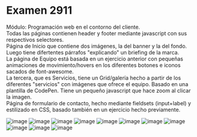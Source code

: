 #   Examen 2911
Módulo: Programación web en el contorno del cliente.<br>
Todas las páginas contienen header y footer mediante javascript con sus respectivos selectores. <br>
Página de Inicio que contiene dos imágenes, la del banner y la del fondo. Luego tiene difertentes párrafos "explicando" un briefing de la marca. <br>
La página de Equipo está basada en un ejercicio anterior con pequeñas animaciones de movimiento/hovers en los diferentes botones e iconos sacados de font-awesome.<br>
La tercera, que es Servicios, tiene un Grid/galería hecho a partir de los diferentes "servicios" con imágenes que ofrece el equipo. Basado en una plantilla de CodePen. Tiene un pequeño javascript que hace zoom al clicar la imagen.<br>
Página de formulario de contacto, hecho mediante fieldsets (input+label) y estilizado en CSS, basado también en un ejercicio hecho previamente.

![image](https://user-images.githubusercontent.com/91051075/178926659-0b923388-6cd9-40e2-ad1c-eb2364e116ef.png)
![image](https://user-images.githubusercontent.com/91051075/178926708-c1ec6b67-8644-4b0d-93b5-c0ed6ea9075c.png)
![image](https://user-images.githubusercontent.com/91051075/178926768-f6a1a43d-a117-44c3-b16a-ba835cdc1277.png)
![image](https://user-images.githubusercontent.com/91051075/178926819-d2756855-b843-445d-b238-c9ef02bcda94.png)
![image](https://user-images.githubusercontent.com/91051075/178926913-814fc1b0-fa69-4c1c-a170-657d72f7f5f8.png)
![image](https://user-images.githubusercontent.com/91051075/178926958-d9bd3b3b-2246-465f-bf0b-cf1e2292e5db.png)
![image](https://user-images.githubusercontent.com/91051075/178927012-eb019eb6-cf54-4e3c-9854-712dcceaa829.png)
![image](https://user-images.githubusercontent.com/91051075/178927051-5b2b7bd4-2fd8-45b1-be89-37336a150143.png)
![image](https://user-images.githubusercontent.com/91051075/178927088-5b6b84f8-ff4c-43eb-9ee4-5f18a22cb9a6.png)
![image](https://user-images.githubusercontent.com/91051075/178927134-d9efe9f6-887c-43ec-b00b-261fa711266d.png)
![image](https://user-images.githubusercontent.com/91051075/178927180-91c3a321-137e-4a2e-bb6e-15db0e6277f3.png)
